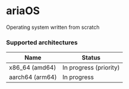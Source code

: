 # ariaOS
Operating system written from scratch

### Supported architectures
|Name           |Status                |
|---------------|----------------------|
|x86_64 (amd64) |In progress (priority)|
|aarch64 (arm64)|In progress           |
